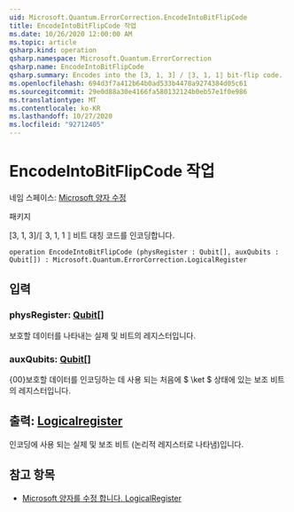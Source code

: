 ```yaml
---
uid: Microsoft.Quantum.ErrorCorrection.EncodeIntoBitFlipCode
title: EncodeIntoBitFlipCode 작업
ms.date: 10/26/2020 12:00:00 AM
ms.topic: article
qsharp.kind: operation
qsharp.namespace: Microsoft.Quantum.ErrorCorrection
qsharp.name: EncodeIntoBitFlipCode
qsharp.summary: Encodes into the [3, 1, 3] / ⟦3, 1, 1⟧ bit-flip code.
ms.openlocfilehash: 694d3f7a412b64b0ad533b4478a9274384d05c61
ms.sourcegitcommit: 29e0d88a30e4166fa580132124b0eb57e1f0e986
ms.translationtype: MT
ms.contentlocale: ko-KR
ms.lasthandoff: 10/27/2020
ms.locfileid: "92712405"
---
```

# <a name="encodeintobitflipcode-operation"></a>EncodeIntoBitFlipCode 작업

네임 스페이스: [Microsoft 양자 수정](xref:Microsoft.Quantum.ErrorCorrection)

패키지 [](https://nuget.org/packages/)


[3, 1, 3]/⟦ 3, 1, 1 ⟧ 비트 대칭 코드를 인코딩합니다.

```qsharp
operation EncodeIntoBitFlipCode (physRegister : Qubit[], auxQubits : Qubit[]) : Microsoft.Quantum.ErrorCorrection.LogicalRegister
```


## <a name="input"></a>입력

### <a name="physregister--qubit"></a>physRegister: [Qubit](xref:microsoft.quantum.lang-ref.qubit)[]

보호할 데이터를 나타내는 실제 및 비트의 레지스터입니다.


### <a name="auxqubits--qubit"></a>auxQubits: [Qubit](xref:microsoft.quantum.lang-ref.qubit)[]

{00}보호할 데이터를 인코딩하는 데 사용 되는 처음에 $ \ket $ 상태에 있는 보조 비트의 레지스터입니다.



## <a name="output--logicalregister"></a>출력: [Logicalregister](xref:Microsoft.Quantum.ErrorCorrection.LogicalRegister)

인코딩에 사용 되는 실제 및 보조 비트 (논리적 레지스터로 나타냄)입니다.

## <a name="see-also"></a>참고 항목

- [Microsoft 양자를 수정 합니다. LogicalRegister](xref:Microsoft.Quantum.ErrorCorrection.LogicalRegister)